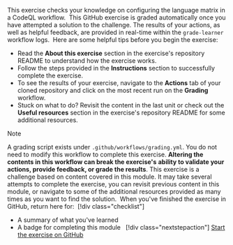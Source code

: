 This exercise checks your knowledge on configuring the language matrix in a CodeQL workflow.
​
This GitHub exercise is graded automatically once you have attempted
a solution to the challenge. The results of your actions, as well as
helpful feedback, are provided in real-time within the `grade-learner` workflow logs.
​
Here are some helpful tips before you begin the exercise:
​
- Read the **About this exercise** section in the exercise's
repository README to understand how the exercise works.
- Follow the steps provided in the **Instructions**
section to successfully complete the exercise.
- To see the results of your exercise, navigate to the **Actions**
tab of your cloned repository and click on the most recent run on the **Grading** workflow.
- Stuck on what to do? Revisit the content in the last unit or
check out the **Useful resources** section in
the exercise's repository README for some additional resources.
​
​
>[!Note]
> A grading script exists under `.github/workflows/grading.yml`.
> You do not need to modify this workflow to complete this exercise.
> **Altering the contents in this workflow can break the exercise's**
> **ability to validate your actions, provide feedback, or grade the results**.
​
This exercise is a challenge based on content covered in this module.
It may take several attempts to complete the exercise, you can revisit
previous content in this module, or navigate to some of the additional resources provided as many times as you want to find the solution.
​
When you've finished the exercise in GitHub, return here for:
​
> [!div class="checklist"]
> * A summary of what you've learned
> * A badge for completing this module
​
​
> [!div class="nextstepaction"]
> [Start the exercise on GitHub](https://github.com/githubtraining/exercise-configure-codeql-language-matrix)
> 
